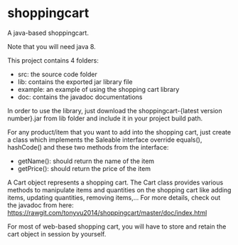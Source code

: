 shoppingcart
============

A java-based shoppingcart.

Note that you will need java 8.

This project contains 4 folders:

- src: the source code folder
- lib: contains the exported jar library file
- example: an example of using the shopping cart library
- doc: contains the javadoc documentations

In order to use the library, just download the shoppingcart-{latest version number}.jar from lib folder and include it in your project build path.

For any product/item that you want to add into the shopping cart, just create a class which implements the Saleable interface override equals(), hashCode() and these two methods from the interface:

- getName(): should return the name of the item
- getPrice(): should return the price of the item

A Cart object represents a shopping cart. The Cart class provides various methods to manipulate items and quantities on the shopping cart like adding items, updating quantities, removing items,... For more details, check out the javadoc from here: https://rawgit.com/tonyvu2014/shoppingcart/master/doc/index.html

For most of web-based shopping cart, you will have to store and retain the cart object in session by yourself.
